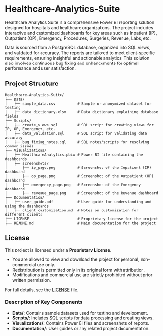 # Healthcare-Analytics-Suite
Healthcare Analytics Suite is a comprehensive Power BI reporting solution designed for hospitals and healthcare organizations. The project includes interactive and customized dashboards for key areas such as Inpatient (IP), Outpatient (OP), Emergency, Procedures, Surgeries, Revenue, Labs, etc.

Data is sourced from a PostgreSQL database, organized into SQL views, and validated for accuracy. The reports are tailored to meet client-specific requirements, ensuring insightful and actionable analytics. This solution also involves continuous bug fixing and enhancements for optimal performance and user satisfaction.

## Project Structure
```plaintext
Healthcare-Analytics-Suite/
├── Data/
│   ├── sample_data.csv          # Sample or anonymized dataset for testing
│   ├── data_dictionary.xlsx     # Data dictionary explaining database fields
├── Scripts/
│   ├── create_views.sql         # SQL script for creating views for IP, OP, Emergency, etc.
│   ├── data_validation.sql      # SQL script for validating data accuracy
│   ├── bug_fixing_notes.sql     # SQL notes/scripts for resolving common issues
├── Visualizations/
│   ├── HealthcareAnalytics.pbix # Power BI file containing the dashboards
│   ├── screenshots/
│       ├── ip_page.png          # Screenshot of the Inpatient (IP) dashboard
│       ├── op_page.png          # Screenshot of the Outpatient (OP) dashboard
│       ├── emergency_page.png   # Screenshot of the Emergency dashboard
│       ├── revenue_page.png     # Screenshot of the Revenue dashboard
├── Documentation/
│   ├── user_guide.pdf           # User guide for understanding and using the dashboards
│   ├── client_customization.md  # Notes on customization for different clients
├── LICENSE                      # Proprietary license for the project
├── README.md                    # Main documentation for the project
```

## License

This project is licensed under a **Proprietary License**.

- You are allowed to view and download the project for personal, non-commercial use only.
- Redistribution is permitted only in its original form with attribution.
- Modifications and commercial use are strictly prohibited without prior written permission.

For full details, see the [LICENSE](LICENSE) file.


### **Description of Key Components**
- **Data/**: Contains sample datasets used for testing and development.
- **Scripts/**: Includes SQL scripts for data processing and creating views.
- **Visualizations/**: Contains Power BI files and screenshots of reports.
- **Documentation/**: User guides or any related project documentation.







